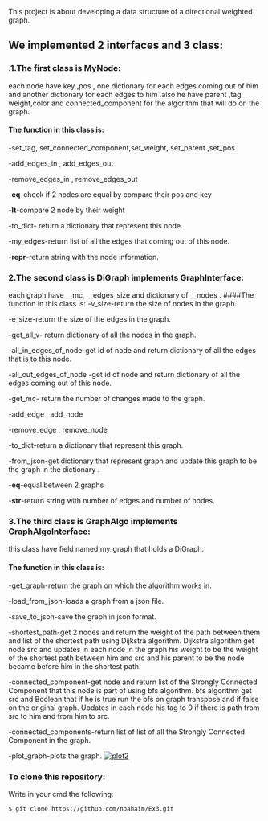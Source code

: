 This project is about developing a data structure of a directional weighted graph.

## We implemented 2 interfaces and 3 class:

### .1.The first class is MyNode:

each node have key ,pos , one dictionary for each edges coming out of him and another dictionary for each edges to him .also he have  parent ,tag  weight,color and connected_component for the algorithm that will do on the graph.
#### The function in this class is:
-set_tag, set_connected_component,set_weight, set_parent ,set_pos.

-add_edges_in , add_edges_out

-remove_edges_in , remove_edges_out

-__eq__-check if 2 nodes are equal by compare their pos and key

-__lt__-compare 2 node by their weight

-to_dict- return a  dictionary that represent this node.

-my_edges-return list of all the edges that coming out of this node.

-__repr__-return string with the node information. 

### 2.The second class is DiGraph implements GraphInterface:
each graph have __mc, __edges_size and dictionary  of __nodes .
####The function in this class is:
-v_size-return the size of nodes in the graph.

-e_size-return the size of the edges in the graph.

-get_all_v- return dictionary  of all the nodes in the graph.

-all_in_edges_of_node-get id of node and return dictionary  of all the edges that is to this node.

-all_out_edges_of_node -get id of node and return dictionary  of all the edges coming out of this node.

-get_mc- return the number of changes made to the graph.

-add_edge , add_node

-remove_edge , remove_node

-to_dict-return a dictionary  that represent this graph.

-from_json-get dictionary  that represent graph and update this graph to be the graph in the dictionary  .

-__eq__-equal between 2 graphs

-__str__-return string with number of edges and number of nodes.

### 3.The third class is GraphAlgo implements GraphAlgoInterface:
this class have field named my_graph that holds a DiGraph.
#### The function in this class is:
-get_graph-return the graph on which the algorithm works in.

-load_from_json-loads a graph from a json file.

-save_to_json-save the graph in json format.

-shortest_path-get 2 nodes and return the weight of the path between them and list of the shortest path using Dijkstra algorithm. Dijkstra algorithm get node src and updates in each node in the graph his weight to be the weight of the shortest path between him and src and his parent to be the node became before him in the shortest path.

-connected_component-get node and return list of the Strongly Connected Component that this node is part of using bfs algorithm. bfs algorithm get src and Boolean that if he is true run the bfs on graph transpose and if false on the original graph. Updates in each node his tag to 0 if there is path from src to him and from him to src.

-connected_components-return list of list of all the Strongly Connected Component in the graph.

-plot_graph-plots the graph.
<a href="https://ibb.co/9wY3QLN"><img src="https://i.ibb.co/KNyzTkX/plot2.png" alt="plot2" border="0"></a>
 
### To clone this repository:
Write in your cmd the following:
```buildoutcfg
$ git clone https://github.com/noahaim/Ex3.git
```

